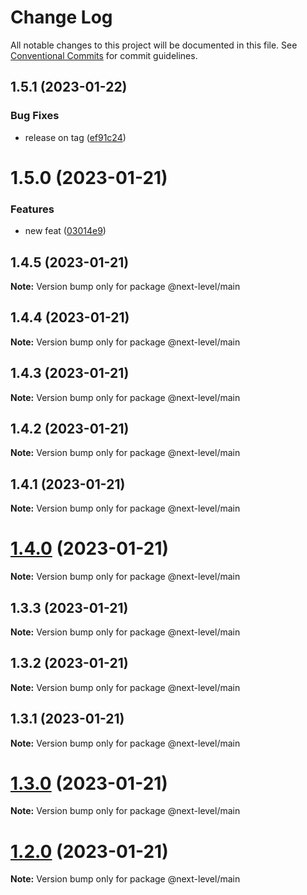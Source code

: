 # Change Log

All notable changes to this project will be documented in this file.
See [Conventional Commits](https://conventionalcommits.org) for commit guidelines.

## 1.5.1 (2023-01-22)


### Bug Fixes

* release on tag ([ef91c24](https://github.com/ilhan007/npmnext-sample/commit/ef91c24824fe455eded27a642708ade888ef176f))





# 1.5.0 (2023-01-21)


### Features

* new feat ([03014e9](https://github.com/ilhan007/npmnext-sample/commit/03014e9d0b7f53a662132de1a153ac17a0d310fa))





## 1.4.5 (2023-01-21)

**Note:** Version bump only for package @next-level/main





## 1.4.4 (2023-01-21)

**Note:** Version bump only for package @next-level/main





## 1.4.3 (2023-01-21)

**Note:** Version bump only for package @next-level/main





## 1.4.2 (2023-01-21)

**Note:** Version bump only for package @next-level/main





## 1.4.1 (2023-01-21)

**Note:** Version bump only for package @next-level/main





# [1.4.0](https://github.com/ilhan007/npmnext-sample/compare/v1.3.3...v1.4.0) (2023-01-21)

**Note:** Version bump only for package @next-level/main





## 1.3.3 (2023-01-21)

**Note:** Version bump only for package @next-level/main





## 1.3.2 (2023-01-21)

**Note:** Version bump only for package @next-level/main





## 1.3.1 (2023-01-21)

**Note:** Version bump only for package @next-level/main





# [1.3.0](https://github.com/ilhan007/npmnext-sample/compare/v1.2.6...v1.3.0) (2023-01-21)

**Note:** Version bump only for package @next-level/main





# [1.2.0](https://github.com/ilhan007/npmnext-sample/compare/v1.2.6...v1.2.0) (2023-01-21)

**Note:** Version bump only for package @next-level/main
